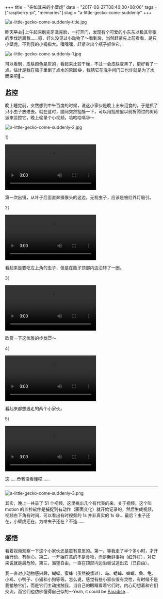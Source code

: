 +++
title = "突如其来的小壁虎"
date = "2017-08-27T08:40:00+08:00"
tags = ["raspberry-pi", "memories"]
slug = "a-little-gecko-come-suddenly"
+++

![a-little-gecko-come-suddenly-title.jpg](/images/a-little-gecko-come-suddenly-title.jpg "小壁虎")

昨天~~早上~~🌚上午起床刷完牙洗完脸，一打开门，发现有个可爱的小东东以极其夸张的步伐远离我……噫，好久没见过小动物了～看到后，当然赶紧先上前看看，是只小壁虎，不到我的小拇指大。嘿嘿嘿，赶紧空出个瓶子抓住它。

![a-little-gecko-come-suddenly-1.jpg](/images/a-little-gecko-come-suddenly-1.jpg "捕获成功")

可以看到，皮肤颜色是灰的，看起来比较干燥，不过一会皮肤变黑了，更好看了一点。估计是我在瓶子里倒了点水的原因😂，我猜它在洗手间门口也许就是为了水而来吧🤔...

## 监控

晚上睡觉前，突然想到中午百度的时候，说这小家伙是晚上出来觅食的，于是抓了只小虫子放进去。就在这时，脑阔突然抽搐一下，可以用抽屉里以前折腾过的树莓派来监控它，晚上偷录个小视频，哈哈哈嗝😜～

![a-little-gecko-come-suddenly-2.jpg](/images/a-little-gecko-come-suddenly-2.jpg "树莓派已就位")

1）

<video src="QmevY1FdjghKogBpDtcWXoRqdCnxWMxBc6LHQyXA1zMZbF" controls></video>

第一次出镜，从叶子后面直奔摄像头的这边，无视虫子，应该是被红外灯吸引。

2）

<video src="QmP4jXSbZWaT4PuWDNksPdNTcnW62goKqYBbyhaXwUdDCq" controls></video>

看起来是要吃左上角的虫子，但是在瓶子顶部内边沿转了一圈。

3）

<video src="QmcYvAqyYHscmE1xhjvUH7dkRyZ7QknmmT34YEFWgKzzfM" controls></video>

欣赏一下这优雅的步伐😇～

4）

<video src="QmRYHrGntSctQimbagH8gTvvsc7CwA27WRvwrLBdAXFdRi" controls></video>

看起来都想逃走的两个小家伙。

5）

<video src="QmVW5mhtKRoifa8CTfjUaVQcqbiUaSC3igAoF4Z3BpcUfq" controls></video>

这……😳我没看懂哎……

---

![a-little-gecko-come-suddenly-3.png](/images/a-little-gecko-come-suddenly-3.png "树莓派一个晚上录下的视频")

其实，晚上一共录了 51 个视频，这里挑出几个有代表的来。关于视频，这个叫 motion 的监控软件是捕捉到有动作（画面变化）就开始记录的，然后生成视频，视频右下角有时间，可以看出有时视频的 1s 并非真实的 1s 😅... 最后？虫子还在，小壁虎还在。为啥虫子还在？不造……

## 感悟

看着视频观察一下这个小家伙还是蛮有意思的。第一，等我走了半个多小时，才开始行动，有耐心。第二，一开始在意的不是食物，而是新鲜事物（红外灯），对它来说就是最危险。第三，渴望自由，一直在顶部内边沿尝试逃出去（已自由）。

我一直对小动物感兴趣，蝴蝶、蜜蜂（虽然被蛰过）、鸟、蟋蟀、螳螂、鱼、龟、小鸡、小鸭子、小猫和小狗等等。怎么说，感觉有些小家伙很有灵性，有时候不是我接触它们，而是它们主动接触我。当自己的眼睛看着它们时，内心幻想着和它们交流，而它们也仿佛懂得自己似的～Yeah, it could be [Paradise](https://music.163.com/song?id=17177236)...
